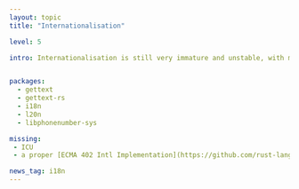 ```yaml
---
layout: topic
title: "Internationalisation"

level: 5

intro: Internationalisation is still very immature and unstable, with most libraries being only weeks old and not used in production yet. Further more, other than the usual gettext approach, the rust ecosystem doesn't offer much yet. ICU is completely non-existant.


packages:
  - gettext
  - gettext-rs
  - i18n
  - l20n
  - libphonenumber-sys

missing:
 - ICU
 - a proper [ECMA 402 Intl Implementation](https://github.com/rust-lang/rfcs/issues/858)

news_tag: i18n
---
```

